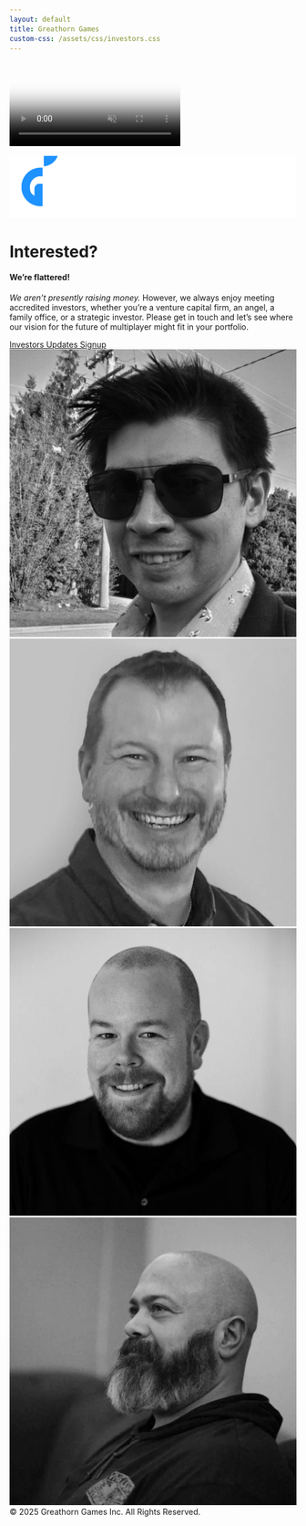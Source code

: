 ```yaml
---
layout: default
title: Greathorn Games
custom-css: /assets/css/investors.css
---
```

<video autoplay loop muted playsinline class="bg-video" poster="assets/videos/lander-background.jpg"><source src="/assets/videos/lander-background.mp4" type="video/mp4"></video>
<div class="branding" id="header">
    <div class="branding-content">
        <img src="assets/images/greathorn.png" alt="Greathorn Games">
    </div>
</div>
<div class="masthead">
    <div class="masthead-content text-white">
        <div class="container-fluid px-4 px-lg-0" id="content">
            <h1 class="fst-italic lh-1 mb-4">Interested?</h1>
            <h4>We’re flattered!</h4>
            <p class="mb-5"><em role="heading">We aren’t presently raising money.</em> However, we always enjoy meeting accredited investors, whether you’re a venture capital firm, an angel, a family office, or a strategic investor. Please get in touch and let’s see where our vision for the future of multiplayer might fit in your portfolio.</p>             
           <a class="btn btn-brand investor-button" href="http://investor-onboarding.greathorn.games" aria-label="Investors Updates Signup">Investors Updates Signup</a>             
        </div>
    </div>
</div>
<div class="team-bios">
    <div class="d-flex flex-row flex-lg-column justify-content-center align-items-center h-100 mt-3 mt-lg-0">
        <a href="https://www.linkedin.com/in/idundore/"><img src="assets/images/team/bio-ian.jpg" /></a>
        <a href="https://www.linkedin.com/in/karlkent/"><img src="assets/images/team/bio-karl.jpg" /></a>
        <a href="https://www.linkedin.com/in/matthewdavey/"><img src="assets/images/team/bio-matt.jpg" /></a>
        <a href="https://www.linkedin.com/in/jeremy-hardy/"><img src="assets/images/team/bio-jeremy.jpg" /></a>
    </div>
</div>
<div class="lander-notice" id="footer">&copy; 2025 Greathorn Games Inc. All Rights Reserved.</div>

